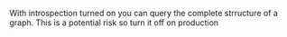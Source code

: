 With introspection turned on you can query the complete strructure of a graph. This is a potential risk so turn it off on production